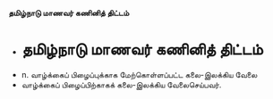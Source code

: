 **தமிழ்நாடு மாணவர் கணினித் திட்டம்**
- # தமிழ்நாடு மாணவர் கணினித் திட்டம்
- n. வாழ்க்கைப் பிழைப்புக்காக மேற்கொள்ளப்பட்ட கலை-இலக்கிய வேலை
- வாழ்க்கைப் பிழைப்பிற்காகக் கலை-இலக்கிய வேலைசெய்பவர்.

